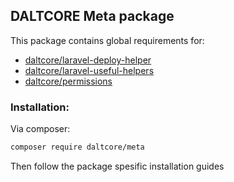 ## DALTCORE Meta package

This package contains global requirements for:
- [daltcore/laravel-deploy-helper](https://packagist.org/packages/daltcore/laravel-deploy-helper)
- [daltcore/laravel-useful-helpers](https://packagist.org/packages/daltcore/laravel-useful-helpers) 
- [daltcore/permissions](https://packagist.org/packages/daltcore/permissions)

### Installation:

Via composer:
```bash
composer require daltcore/meta
```

Then follow the package spesific installation guides